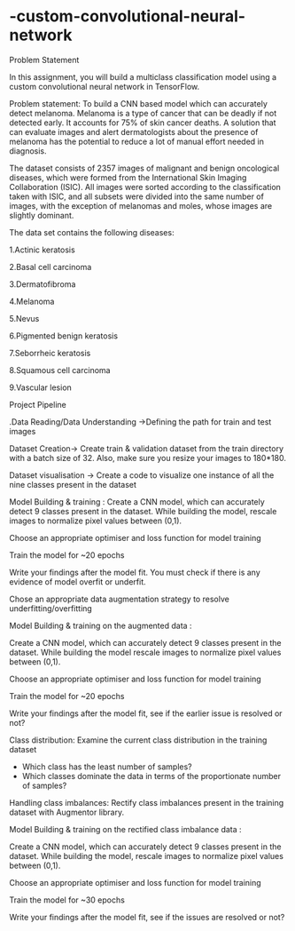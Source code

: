 # -custom-convolutional-neural-network

Problem Statement


In this assignment, you will build a multiclass classification model using a custom convolutional neural network in TensorFlow. 


Problem statement: To build a CNN based model which can accurately detect melanoma. Melanoma is a type of cancer that can be deadly if not detected early. It accounts for 75% of skin cancer deaths. A solution that can evaluate images and alert dermatologists about the presence of melanoma has the potential to reduce a lot of manual effort needed in diagnosis.

The dataset consists of 2357 images of malignant and benign oncological diseases, which were formed from the International Skin Imaging Collaboration (ISIC). All images were sorted according to the classification taken with ISIC, and all subsets were divided into the same number of images, with the exception of melanomas and moles, whose images are slightly dominant.


The data set contains the following diseases:

1.Actinic keratosis

2.Basal cell carcinoma

3.Dermatofibroma

4.Melanoma

5.Nevus

6.Pigmented benign keratosis

7.Seborrheic keratosis

8.Squamous cell carcinoma

9.Vascular lesion


Project Pipeline

.Data Reading/Data Understanding →Defining the path for train and test images 

Dataset Creation→ Create train & validation dataset from the train directory with a batch size of 32. Also, make sure you resize your images to 180*180.

Dataset visualisation → Create a code to visualize one instance of all the nine classes present in the dataset 

Model Building & training : 
Create a CNN model, which can accurately detect 9 classes present in the dataset. While building the model, rescale images to normalize pixel values between (0,1).

Choose an appropriate optimiser and loss function for model training

Train the model for ~20 epochs

Write your findings after the model fit. You must check if there is any evidence of model overfit or underfit.

Chose an appropriate data augmentation strategy to resolve underfitting/overfitting 

Model Building & training on the augmented data :

Create a CNN model, which can accurately detect 9 classes present in the dataset. While building the model rescale images to normalize pixel values between (0,1).

Choose an appropriate optimiser and loss function for model training

Train the model for ~20 epochs

Write your findings after the model fit, see if the earlier issue is resolved or not?

Class distribution: Examine the current class distribution in the training dataset 
- Which class has the least number of samples?
- Which classes dominate the data in terms of the proportionate number of samples?

Handling class imbalances: Rectify class imbalances present in the training dataset with Augmentor library.

Model Building & training on the rectified class imbalance data :

Create a CNN model, which can accurately detect 9 classes present in the dataset. While building the model, rescale images to normalize pixel values between (0,1).

Choose an appropriate optimiser and loss function for model training

Train the model for ~30 epochs

Write your findings after the model fit, see if the issues are resolved or not?

